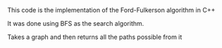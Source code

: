 This code is the implementation of the Ford-Fulkerson algorithm in C++

It was done using BFS as the search algorithm.

Takes a graph and then returns all the paths possible from it 
